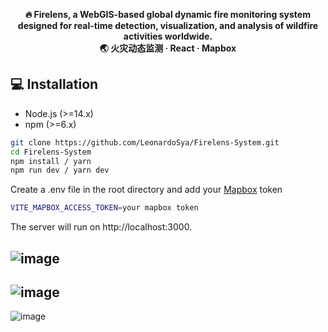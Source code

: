 <p align="center">
  <strong>🔥 Firelens, a WebGIS-based global dynamic fire monitoring system designed for real-time detection, visualization, and analysis of wildfire activities worldwide.</strong><br/>
  <strong>🌏 火灾动态监测 · React · Mapbox </strong>
</p>

## 💻 Installation
- Node.js (>=14.x)
- npm (>=6.x)

```bash
git clone https://github.com/LeonardoSya/Firelens-System.git
cd Firelens-System
npm install / yarn
npm run dev / yarn dev
```
Create a .env file in the root directory and add your [Mapbox](https://www.mapbox.com/) token
```bash
VITE_MAPBOX_ACCESS_TOKEN=your mapbox token
```

The server will run on http://localhost:3000.

![image](https://github.com/user-attachments/assets/cde8fb0a-63e6-4450-b72b-b2942e8968e8)
 --- 
![image](https://github.com/user-attachments/assets/158191eb-9dc4-47ec-8906-b0bb485cd499)
---
![image](https://github.com/user-attachments/assets/d9aea2dd-59c3-4ccd-8acd-e34ce880918e)


